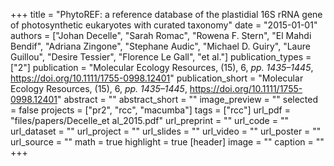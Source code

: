 +++
title = "PhytoREF: a reference database of the plastidial 16S rRNA gene of photosynthetic eukaryotes with curated taxonomy"
date = "2015-01-01"
authors = ["Johan Decelle", "Sarah Romac", "Rowena F. Stern", "El Mahdi Bendif", "Adriana Zingone", "Stephane Audic", "Michael D. Guiry", "Laure Guillou", "Desire Tessier", "Florence Le Gall", "et al."]
publication_types = ["2"]
publication = "Molecular Ecology Resources, (15), 6, _pp. 1435–1445_, https://doi.org/10.1111/1755-0998.12401"
publication_short = "Molecular Ecology Resources, (15), 6, _pp. 1435–1445_, https://doi.org/10.1111/1755-0998.12401"
abstract = ""
abstract_short = ""
image_preview = ""
selected = false
projects = ["pr2", "rcc", "macumba"]
tags = ["rcc"]
url_pdf = "files/papers/Decelle_et al_2015.pdf"
url_preprint = ""
url_code = ""
url_dataset = ""
url_project = ""
url_slides = ""
url_video = ""
url_poster = ""
url_source = ""
math = true
highlight = true
[header]
image = ""
caption = ""
+++
